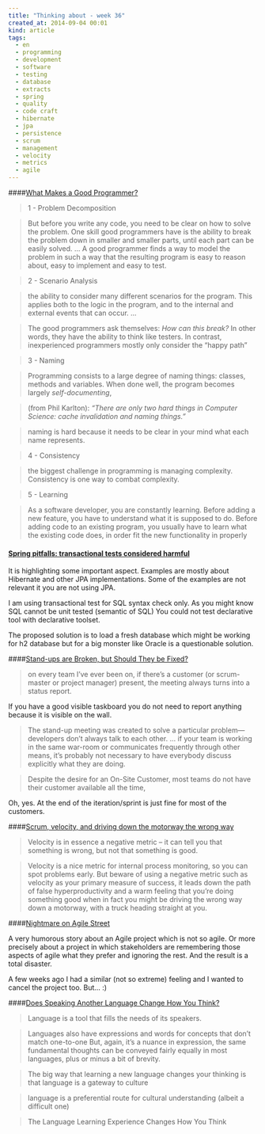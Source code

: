 ```yaml
---
title: "Thinking about - week 36"
created_at: 2014-09-04 00:01
kind: article
tags:
  - en
  - programming
  - development
  - software
  - testing
  - database
  - extracts
  - spring
  - quality
  - code craft
  - hibernate
  - jpa
  - persistence
  - scrum
  - management
  - velocity
  - metrics
  - agile
---
```


####[What Makes a Good Programmer?](http://henrikwarne.com/2014/06/30/what-makes-a-good-programmer/)

> 1 - Problem Decomposition

>But before you write any code, you need to be clear on how to solve the problem. One skill good programmers have is the ability to break the problem down in smaller and smaller parts, until each part can be easily solved. ... A good programmer finds a way to model the problem in such a way that the resulting program is easy to reason about, easy to implement and easy to test.

> 2 - Scenario Analysis

>the ability to consider many different scenarios for the program. This applies both to the logic in the program, and to the internal and external events that can occur. ...

>The good programmers ask themselves: _How can this break?_ In other words, they have the ability to think like testers. In contrast, inexperienced programmers mostly only consider the “happy path” 

> 3 - Naming

>Programming consists to a large degree of naming things: classes, methods and variables. When done well, the program becomes largely _self-documenting_, 

>(from Phil Karlton): _“There are only two hard things in Computer Science: cache invalidation and naming things.”_ 

>  naming is hard because it needs to be clear in your mind what each name represents. 

>4 - Consistency

>the biggest challenge in programming is managing complexity. Consistency is one way to combat complexity.

>5 -  Learning

>As a software developer, you are constantly learning. Before adding a new feature, you have to understand what it is supposed to do. Before adding code to an existing program, you usually have to learn what the existing code does, in order fit the new functionality in properly


#### [Spring pitfalls: transactional tests considered harmful ](http://www.nurkiewicz.com/2011/11/spring-pitfalls-transactional-tests.html)

It is highlighting some important aspect. Examples are mostly about Hibernate and other JPA implementations. Some of the examples are not relevant it you are not using JPA.

I am using transactional test for SQL syntax check only. As you might know SQL cannot be unit tested (semantic of SQL) You could not test declarative tool with declarative toolset.

The proposed solution is to load a fresh database which might be working for h2 database but for a  big monster like Oracle is a questionable solution.

####[Stand-ups are Broken, but Should They be Fixed?](http://blog.8thlight.com/eric-smith/2014/07/18/standups-are-broken-but-should-they-be-fixed.html)

> on every team I’ve ever been on, if there’s a customer (or scrum-master or project manager) present, the meeting always turns into a status report.

If you have a good visible taskboard you do not need to report anything because it is visible on the wall.

> The stand-up meeting was created to solve a particular problem—developers don’t always talk to each other. ... if your team is working in the same war-room or communicates frequently through other means, it’s probably not necessary to have everybody discuss explicitly what they are doing.

> Despite the desire for an On-Site Customer, most teams do not have their customer available all the time,

Oh, yes. At the end of the iteration/sprint is just fine for most of the customers.


####[Scrum, velocity, and driving down the motorway the wrong way](http://gojko.net/2013/09/12/scrum-velocity-and-driving-down-the-motorway-the-wrong-way/)

> Velocity is in essence a negative metric – it can tell you that something is wrong, but not that something is good.

>Velocity is a nice metric for internal process monitoring, so you can spot problems early. But beware of using a negative metric such as velocity as your primary measure of success, it leads down the path of false hyperproductivity and a warm feeling that you’re doing something good when in fact you might be driving the wrong way down a motorway, with a truck heading straight at you.


####[Nightmare on Agile Street](http://allankelly.blogspot.com/2014/07/nightmare-on-agile-street.html)

A very humorous story about an Agile project which is not so agile. Or more precisely about a project in which stakeholders are remembering those aspects of agile what they prefer and ignoring the rest. And the result is a total disaster.

A few weeks ago I had a similar (not so extreme) feeling and I wanted to cancel the project too. But... :)

####[Does Speaking Another Language Change How You Think?](http://www.scotthyoung.com/blog/2014/07/27/language-and-thought/)

>Language is a tool that fills the needs of its speakers.

>Languages also have expressions and words for concepts that don’t match one-to-one
>  But, again, it’s a nuance in expression, the same fundamental thoughts can be conveyed fairly equally in most languages, plus or minus a bit of brevity.

>The big way that learning a new language changes your thinking is that language is a gateway to culture

>language is a preferential route for cultural understanding (albeit a difficult one)

>The Language Learning Experience Changes How You Think

